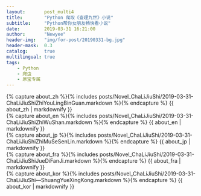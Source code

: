 ```yaml
---
layout:       post_multi4
title:        "Python 爬取《查理九世》小说"
subtitle:     "Python帮你女朋友畅快看小说"
date:         2019-03-31 16:21:00
author:       "Newyee"
header-img:   "img/for-post/20190331-bg.jpg"
header-mask:  0.3
catalog:      true
multilingual: true
tags:
    - Python
    - 爬虫
    - 原宝专属
---
```


<!-- Book No.0 -->
<div class="zh post-container">
    {% capture about_zh %}{% includes posts/Novel_ChaLiJiuShi/2019-03-31-ChaLiJiuShiZhiYouLingBinGuan.markdown %}{% endcapture %}
    {{ about_zh | markdownify }}
</div>

<!-- Book No.1 -->
<div class="en post-container">
    {% capture about_en %}{% includes posts/Novel_ChaLiJiuShi/2019-03-31-ChaLiJiuShiZhiWuShan.markdown %}{% endcapture %}
    {{ about_en | markdownify }}
</div>

<!-- Book No.2 -->
<div class="jp post-container">
    {% capture about_jp %}{% includes posts/Novel_ChaLiJiuShi/2019-03-31-ChaLiJiuShiZhiMuSeSenLin.markdown %}{% endcapture %}
    {{ about_jp | markdownify }}
</div>

<!-- Book No.3 -->
<div class="fra post-container">
    {% capture about_fra %}{% includes posts/Novel_ChaLiJiuShi/2019-03-31-ChaLiJiuShiJueDiFanJi.markdown %}{% endcapture %}
    {{ about_fra | markdownify }}
</div>

<!-- Book No.4 -->
<div class="kor post-container">
    {% capture about_kor %}{% includes posts/Novel_ChaLiJiuShi/2019-03-31-ChaLiJiuShi―ShuangYueXingKong.markdown %}{% endcapture %}
    {{ about_kor | markdownify }}
</div>
